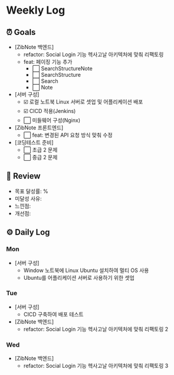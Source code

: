 # Weekly Log

## ⏰ Goals
- [ZibNote 백엔드]
    - refactor: Social Login 기능 헥사고날 아키텍처에 맞춰 리팩토링
    - feat: 페이징 기능 추가
        - ⬜️ SearchStructureNote
        - ⬜️ SearchStructure
        - ⬜️ Search
        - ⬜️ Note
- [서버 구성]
    - ☑️ 로컬 노트북 Linux 서버로 셋업 및 어플리케이션 배포
    - ☑️ CICD 적용(Jenkins)
    - ⬜️ 미들웨어 구성(Nginx)
- [ZibNote 프론트엔드]
    - ⬜️ feat: 변경된 API 요청 방식 맞춰 수정
- [코딩테스트 준비]
    - ⬜️ 초급 2 문제
    - ⬜️ 중급 2 문제


## 📝 Review
- 목표 달성률: %
- 미달성 사유: 
- 느낀점: 
- 개선점: 


## ⚙️ Daily Log

### Mon
- [서버 구성]
    - Window 노트북에 Linux Ubuntu 설치하여 멀티 OS 사용
    - Ubuntu를 어플리케이션 서버로 사용하기 위한 셋업

### Tue
- [서버 구성]
    - CICD 구축하여 배포 테스트
- [ZibNote 백엔드]
    - refactor: Social Login 기능 헥사고날 아키텍처에 맞춰 리팩토링 2

### Wed
- [ZibNote 백엔드]
    - refactor: Social Login 기능 헥사고날 아키텍처에 맞춰 리팩토링 3

